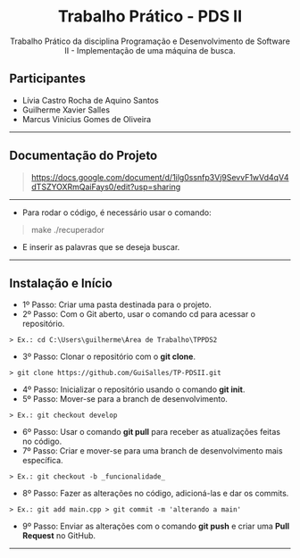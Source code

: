 <h1 align="center"> Trabalho Prático - PDS II </h1>
<p align="center">Trabalho Prático da disciplina Programação e Desenvolvimento de Software II - Implementação de uma máquina de busca.</p>

## Participantes
- Lívia Castro Rocha de Aquino Santos
- Guilherme Xavier Salles
- Marcus Vinicius Gomes de Oliveira
  
---

## Documentação do Projeto
> https://docs.google.com/document/d/1ilg0ssnfp3Vj9SevvF1wVd4qV4dTSZYOXRmQaiFays0/edit?usp=sharing

---

- Para rodar o código, é necessário usar o comando:
> make
> ./recuperador
- E inserir as palavras que se deseja buscar.

---

## Instalação e Início

- 1º Passo: Criar uma pasta destinada para o projeto.
- 2º Passo: Com o Git aberto, usar o comando cd para acessar o repositório.
```
> Ex.: cd C:\Users\guilherme\Área de Trabalho\TPPDS2
```
- 3º Passo: Clonar o repositório com o **git clone**.
```
> git clone https://github.com/GuiSalles/TP-PDSII.git
```
- 4º Passo: Inicializar o repositório usando o comando **git init**.
- 5º Passo: Mover-se para a branch de desenvolvimento.
```
> Ex.: git checkout develop
```
- 6º Passo: Usar o comando **git pull** para receber as atualizações feitas no código.
- 7º Passo: Criar e mover-se para uma branch de desenvolvimento mais específica.
```
> Ex.: git checkout -b _funcionalidade_
```
- 8º Passo: Fazer as alterações no código, adicioná-las e dar os commits.
```
> Ex.: git add main.cpp > git commit -m 'alterando a main'
```
- 9º Passo: Enviar as alterações com o comando **git push** e criar uma **Pull Request** no GitHub.

---
